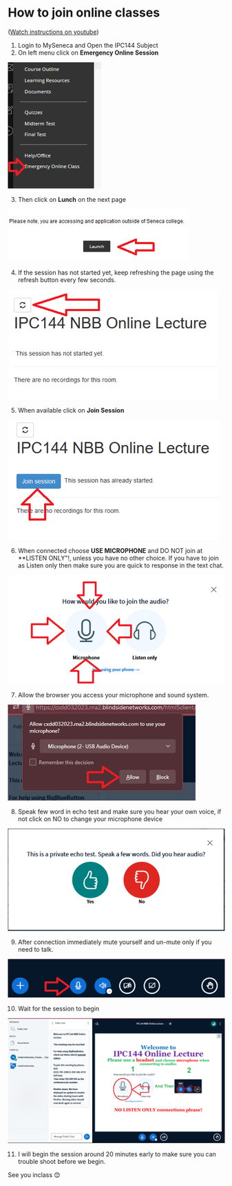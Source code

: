 # How to join online classes
([Watch instructions on youtube](https://youtu.be/sB-kckexf3U))
1. Login to MySeneca and Open the IPC144 Subject
2. On left menu click on **Emergency Online Session**

![](images/01-ClickOnline.png)

3. Then click on **Lunch** on the next page

![](images/02-clickLunch.png)

4. If the session has not started yet, keep refreshing the page using the refresh button every few seconds.

![](images/03-RefrechUntil.png)

5. When available click on **Join Session**

![](images/04-clickJoin.png)

6. When connected choose **USE MICROPHONE** and DO NOT join at **LISTEN ONLY"!, unless you have no other choice. If you have to join as Listen only then make sure you are quick to response in the text chat.

![](images/05-UseMicrophone.png)

7. Allow the browser you access your microphone and sound system.

![](images/06-clickAllow.png)

8. Speak few word in echo test and make sure you hear your own voice, if not click on NO to change your microphone device

![](images/07-clickEcho.png)

9. After connection immediately mute yourself and un-mute only if you need to talk.

![](images/7.5Mute.png)

10. Wait for the session to begin

![](images/08-WaitForTheLectutre.png)

11. I will begin the session around 20 minutes early to make sure you can trouble shoot before we begin.

See you inclass :blush: